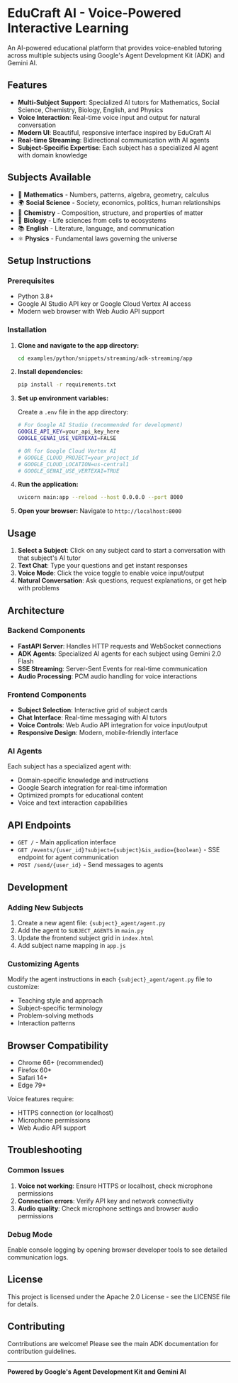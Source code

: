 # EduCraft AI - Voice-Powered Interactive Learning

An AI-powered educational platform that provides voice-enabled tutoring across multiple subjects using Google's Agent Development Kit (ADK) and Gemini AI.

## Features

- **Multi-Subject Support**: Specialized AI tutors for Mathematics, Social Science, Chemistry, Biology, English, and Physics
- **Voice Interaction**: Real-time voice input and output for natural conversation
- **Modern UI**: Beautiful, responsive interface inspired by EduCraft AI
- **Real-time Streaming**: Bidirectional communication with AI agents
- **Subject-Specific Expertise**: Each subject has a specialized AI agent with domain knowledge

## Subjects Available

- 🧮 **Mathematics** - Numbers, patterns, algebra, geometry, calculus
- 🌍 **Social Science** - Society, economics, politics, human relationships  
- 🧪 **Chemistry** - Composition, structure, and properties of matter
- 🧬 **Biology** - Life sciences from cells to ecosystems
- 📚 **English** - Literature, language, and communication
- ⚛️ **Physics** - Fundamental laws governing the universe

## Setup Instructions

### Prerequisites

- Python 3.8+
- Google AI Studio API key or Google Cloud Vertex AI access
- Modern web browser with Web Audio API support

### Installation

1. **Clone and navigate to the app directory:**
   ```bash
   cd examples/python/snippets/streaming/adk-streaming/app
   ```

2. **Install dependencies:**
   ```bash
   pip install -r requirements.txt
   ```

3. **Set up environment variables:**
   
   Create a `.env` file in the app directory:
   ```bash
   # For Google AI Studio (recommended for development)
   GOOGLE_API_KEY=your_api_key_here
   GOOGLE_GENAI_USE_VERTEXAI=FALSE
   
   # OR for Google Cloud Vertex AI
   # GOOGLE_CLOUD_PROJECT=your_project_id
   # GOOGLE_CLOUD_LOCATION=us-central1
   # GOOGLE_GENAI_USE_VERTEXAI=TRUE
   ```

4. **Run the application:**
   ```bash
   uvicorn main:app --reload --host 0.0.0.0 --port 8000
   ```

5. **Open your browser:**
   Navigate to `http://localhost:8000`

## Usage

1. **Select a Subject**: Click on any subject card to start a conversation with that subject's AI tutor
2. **Text Chat**: Type your questions and get instant responses
3. **Voice Mode**: Click the voice toggle to enable voice input/output
4. **Natural Conversation**: Ask questions, request explanations, or get help with problems

## Architecture

### Backend Components

- **FastAPI Server**: Handles HTTP requests and WebSocket connections
- **ADK Agents**: Specialized AI agents for each subject using Gemini 2.0 Flash
- **SSE Streaming**: Server-Sent Events for real-time communication
- **Audio Processing**: PCM audio handling for voice interactions

### Frontend Components

- **Subject Selection**: Interactive grid of subject cards
- **Chat Interface**: Real-time messaging with AI tutors
- **Voice Controls**: Web Audio API integration for voice input/output
- **Responsive Design**: Modern, mobile-friendly interface

### AI Agents

Each subject has a specialized agent with:
- Domain-specific knowledge and instructions
- Google Search integration for real-time information
- Optimized prompts for educational content
- Voice and text interaction capabilities

## API Endpoints

- `GET /` - Main application interface
- `GET /events/{user_id}?subject={subject}&is_audio={boolean}` - SSE endpoint for agent communication
- `POST /send/{user_id}` - Send messages to agents

## Development

### Adding New Subjects

1. Create a new agent file: `{subject}_agent/agent.py`
2. Add the agent to `SUBJECT_AGENTS` in `main.py`
3. Update the frontend subject grid in `index.html`
4. Add subject name mapping in `app.js`

### Customizing Agents

Modify the agent instructions in each `{subject}_agent/agent.py` file to customize:
- Teaching style and approach
- Subject-specific terminology
- Problem-solving methods
- Interaction patterns

## Browser Compatibility

- Chrome 66+ (recommended)
- Firefox 60+
- Safari 14+
- Edge 79+

Voice features require:
- HTTPS connection (or localhost)
- Microphone permissions
- Web Audio API support

## Troubleshooting

### Common Issues

1. **Voice not working**: Ensure HTTPS or localhost, check microphone permissions
2. **Connection errors**: Verify API key and network connectivity
3. **Audio quality**: Check microphone settings and browser audio permissions

### Debug Mode

Enable console logging by opening browser developer tools to see detailed communication logs.

## License

This project is licensed under the Apache 2.0 License - see the LICENSE file for details.

## Contributing

Contributions are welcome! Please see the main ADK documentation for contribution guidelines.

---

**Powered by Google's Agent Development Kit and Gemini AI**
